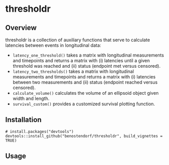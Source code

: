 # thresholdr

## Overview

thresholdr is a collection of auxiliary functions that serve to calculate latencies between events in longitudinal data: 

* `latency_one_threshold()` takes a matrix with longitudinal measurements and timepoints and returns a matrix with (i) latencies until a given threshold was reached and (ii) status (endpoint met versus censored). 
* `latency_two_thresholds()` takes a matrix with longitudinal measurements and timepoints and returns a matrix with (i) latencies between two measurements and (ii) status (endpoint reached versus censored). 
* `calculate_volume()` calculates the volume of an ellipsoid object given width and length. 
* `survival_custom()` provides a customized survival plotting function. 

## Installation

```
# install.packages("devtools") 
devtools::install_github("benostendorf/thresholdr", build_vignettes = TRUE)
```

## Usage

```


```